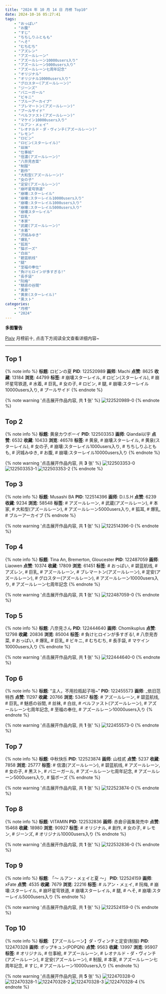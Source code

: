 ```yaml
---
title: "2024 年 10 月 14 日 月榜 Top10"
date: 2024-10-16 05:27:41
tags:
    - "おっぱい"
    - "お腹"
    - "すじ"
    - "ちちしりふともも"
    - "へそ"
    - "むちむち"
    - "アズレン"
    - "アズールレーン"
    - "アズールレーン10000users入り"
    - "アズールレーン5000users入り"
    - "アズールレーン七周年記念"
    - "オリジナル"
    - "オリジナル10000users入り"
    - "グロスター(アズールレーン)"
    - "ジーンズ"
    - "バニーガール"
    - "ビキニ"
    - "ブルーアーカイブ"
    - "ブレマートン(アズールレーン)"
    - "プールサイド"
    - "ベルファスト(アズールレーン)"
    - "マケイン10000users入り"
    - "ルアン・メェイ"
    - "レオナルド・ダ・ヴィンチ(アズールレーン)"
    - "レモン"
    - "ロビン"
    - "ロビン(スターレイル)"
    - "丝袜"
    - "仕事絵"
    - "信濃(アズールレーン)"
    - "八奈見杏菜"
    - "制服"
    - "創作"
    - "大和型(アズールレーン)"
    - "女の子"
    - "定安(アズールレーン)"
    - "崩坏星穹铁道"
    - "崩壊:スターレイル"
    - "崩壊:スターレイル10000users入り"
    - "崩壊:スターレイル1000users入り"
    - "崩壊:スターレイル5000users入り"
    - "崩壊スターレイル"
    - "巨乳"
    - "本家"
    - "武蔵(アズールレーン)"
    - "水着"
    - "沢城みゆき"
    - "爆乳"
    - "狐耳"
    - "猫ポーズ"
    - "白丝"
    - "碧蓝航线"
    - "腿"
    - "至福の奉仕"
    - "負けヒロインが多すぎる!"
    - "長手袋"
    - "阮梅"
    - "魅惑の谷間"
    - "黄泉"
    - "黄泉(スターレイル)"
    - "黒スト"
categories:
    - "月榜"
    - "2024"
---
```


<i class="fa fa-triangle-exclamation"></i>**多图警告**<i class="fa fa-triangle-exclamation"></i>

[Pixiv](https://www.pixiv.net/) 月榜前十, 点击下方阅读全文查看详细内容~

<!-- more -->

---

## Top 1

{% note info %}
**标题**: ロビンの夏
**PID**: 122520989 **画师**: Machi
**点赞**: 8625 **收藏**: 13184 **浏览**: 44799
**标签**: # 崩壊スターレイル, # ロビン(スターレイル), # 崩坏星穹铁道, # 水着, # 巨乳, # 女の子, # ロビン, # 腿, # 崩壊:スターレイル10000users入り, # プールサイド
{% endnote %}

{% note warning '点击展开作品内容, 共 **1** 张' %}
![122520989-0](https://i.pixiv.re/img-original/img/2024/09/17/17/49/42/122520989_p0.jpg)
{% endnote %}

## Top 2

{% note info %}
**标题**: 黄泉カウボーイ
**PID**: 122503353 **画师**: Qiandai以宇
**点赞**: 6532 **收藏**: 10433 **浏览**: 46578
**标签**: # 黄泉, # 崩壊スターレイル, # 黄泉(スターレイル), # 女の子, # 崩壊:スターレイル1000users入り, # ちちしりふともも, # 沢城みゆき, # お腹, # 崩壊:スターレイル10000users入り
{% endnote %}

{% note warning '点击展开作品内容, 共 **3** 张' %}
![122503353-0](https://i.pixiv.re/img-original/img/2024/09/17/00/02/12/122503353_p0.jpg)
![122503353-1](https://i.pixiv.re/img-original/img/2024/09/17/00/02/12/122503353_p1.jpg)
![122503353-2](https://i.pixiv.re/img-original/img/2024/09/17/00/02/12/122503353_p2.jpg)
{% endnote %}

## Top 3

{% note info %}
**标题**: Musashi BA
**PID**: 122514396 **画师**: D.I.S.H
**点赞**: 6239 **收藏**: 9234 **浏览**: 58548
**标签**: # アズールレーン, # 武蔵(アズールレーン), # 本家, # 大和型(アズールレーン), # アズールレーン5000users入り, # 狐耳, # 爆乳, # ブルーアーカイブ
{% endnote %}

{% note warning '点击展开作品内容, 共 **1** 张' %}
![122514396-0](https://i.pixiv.re/img-original/img/2024/09/17/11/25/15/122514396_p0.jpg)
{% endnote %}

## Top 4

{% note info %}
**标题**: Tina An, Bremerton, Gloucester
**PID**: 122487059 **画师**: Liaowen
**点赞**: 10374 **收藏**: 17809 **浏览**: 61451
**标签**: # おっぱい, # 碧蓝航线, # アズレン, # 巨乳, # アズールレーン, # ブレマートン(アズールレーン), # 定安(アズールレーン), # グロスター(アズールレーン), # アズールレーン10000users入り, # アズールレーン七周年記念
{% endnote %}

{% note warning '点击展开作品内容, 共 **1** 张' %}
![122487059-0](https://i.pixiv.re/img-original/img/2024/09/16/15/33/21/122487059_p0.png)
{% endnote %}

## Top 5

{% note info %}
**标题**: 八奈見さん
**PID**: 122444640 **画师**: Chomikuplus
**点赞**: 12798 **收藏**: 20836 **浏览**: 85004
**标签**: # 負けヒロインが多すぎる!, # 八奈見杏菜, # おっぱい, # 爆乳, # 巨乳, # ビキニ, # むちむち, # 長手袋, # マケイン10000users入り
{% endnote %}

{% note warning '点击展开作品内容, 共 **1** 张' %}
![122444640-0](https://i.pixiv.re/img-original/img/2024/09/15/08/00/16/122444640_p0.jpg)
{% endnote %}

## Top 6

{% note info %}
**标题**: “主人，不用捡瓶起子哦~”
**PID**: 122455573 **画师**: _依旧范特西
**点赞**: 11297 **收藏**: 20766 **浏览**: 53457
**标签**: # アズールレーン, # 碧蓝航线, # 巨乳, # 魅惑の谷間, # 丝袜, # 白丝, # ベルファスト(アズールレーン), # アズールレーン七周年記念, # 至福の奉仕, # アズールレーン10000users入り
{% endnote %}

{% note warning '点击展开作品内容, 共 **1** 张' %}
![122455573-0](https://i.pixiv.re/img-original/img/2024/09/15/16/52/29/122455573_p0.jpg)
{% endnote %}

## Top 7

{% note info %}
**标题**: 中秋快乐
**PID**: 122523874 **画师**: 山桂贰
**点赞**: 5237 **收藏**: 7858 **浏览**: 25777
**标签**: # 信濃(アズールレーン), # 碧蓝航线, # アズールレーン, # 女の子, # 黒スト, # バニーガール, # アズールレーン七周年記念, # アズールレーン5000users入り, # 猫ポーズ
{% endnote %}

{% note warning '点击展开作品内容, 共 **1** 张' %}
![122523874-0](https://i.pixiv.re/img-original/img/2024/09/17/19/35/29/122523874_p0.jpg)
{% endnote %}

## Top 8

{% note info %}
**标题**: VITAMIN
**PID**: 122532836 **画师**: 赤倉＠画集発売中
**点赞**: 15468 **收藏**: 18980 **浏览**: 90927
**标签**: # オリジナル, # 創作, # 女の子, # レモン, # ジーンズ, # オリジナル10000users入り
{% endnote %}

{% note warning '点击展开作品内容, 共 **1** 张' %}
![122532836-0](https://i.pixiv.re/img-original/img/2024/09/18/00/00/54/122532836_p0.png)
{% endnote %}

## Top 9

{% note info %}
**标题**: 「～ ルアン・メェイと夏 ～」
**PID**: 122524159 **画师**: xFate
**点赞**: 4535 **收藏**: 7679 **浏览**: 22216
**标签**: # ルアン・メェイ, # 阮梅, # 崩壊:スターレイル, # 崩坏星穹铁道, # 崩壊スターレイル, # 腿, # へそ, # 崩壊:スターレイル5000users入り
{% endnote %}

{% note warning '点击展开作品内容, 共 **1** 张' %}
![122524159-0](https://i.pixiv.re/img-original/img/2024/09/17/19/47/37/122524159_p0.jpg)
{% endnote %}

## Top 10

{% note info %}
**标题**: 【アズールレーン】ダ・ヴィンチと定安(制服)
**PID**: 122470328 **画师**: ポップキュン(POPQN)
**点赞**: 9563 **收藏**: 13997 **浏览**: 95907
**标签**: # オリジナル, # 仕事絵, # アズールレーン, # レオナルド・ダ・ヴィンチ(アズールレーン), # 定安(アズールレーン), # 制服, # 本家, # アズールレーン七周年記念, # すじ, # アズールレーン10000users入り
{% endnote %}

{% note warning '点击展开作品内容, 共 **5** 张' %}
![122470328-0](https://i.pixiv.re/img-original/img/2024/09/16/00/04/32/122470328_p0.jpg)
![122470328-1](https://i.pixiv.re/img-original/img/2024/09/16/00/04/32/122470328_p1.jpg)
![122470328-2](https://i.pixiv.re/img-original/img/2024/09/16/00/04/32/122470328_p2.jpg)
![122470328-3](https://i.pixiv.re/img-original/img/2024/09/16/00/04/32/122470328_p3.jpg)
![122470328-4](https://i.pixiv.re/img-original/img/2024/09/16/00/04/32/122470328_p4.jpg)
{% endnote %}
